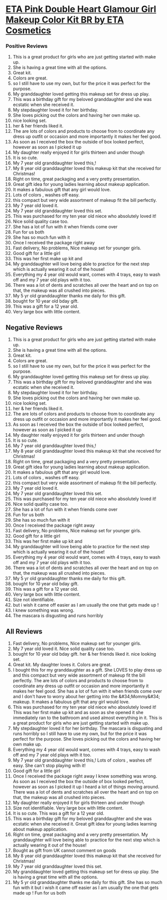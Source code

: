 # [ETA Pink Double Heart Glamour Girl Makeup Color Kit BR by ETA Cosmetics](https://products.checkmycream.com/products/ETA-Pink-Double-Heart-Glamour-Girl-Makeup-Color-Kit-BR-by-ETA-Cosmetics.html)

### Positive Reviews

<ol>
      <li>This is a great product for girls who are just getting started with make up.</li>
      <li>She is having a great time with all the options.</li>
      <li>Great kit.</li>
      <li>Colors are great.</li>
      <li>so I still have to use my own, but for the price it was perfect for the purpose.</li>
      <li>My granddaughter loved getting this makeup set for dress up play.  </li>
      <li>This was a birthday gift for my beloved granddaughter and she was ecstatic when she received it.</li>
      <li>My stepdaughter loved it for her birthday.</li>
      <li>She loves picking out the colors and having her own make up.</li>
      <li>nice looking set.</li>
      <li>her &amp; her friends liked it.</li>
      <li>The are lots of colors and products to choose from to coordinate any dress up outfit or occasion and more importantly it makes her feel good.</li>
      <li>As soon as I received the box the outside of box looked perfect, however as soon as I picked it up</li>
      <li>My daughter really enjoyed it for girls thirteen and under though</li>
      <li>It is so cute.</li>
      <li>My 7 year old granddaughter loved this,!</li>
      <li>My 8 year old granddaughter loved this makeup kit that she received for Christmas!</li>
      <li>Right on time, great packaging and a very pretty presentation.  </li>
      <li>Great gift idea for young ladies learning about makeup application.</li>
      <li>It makes a fabulous gift that any girl would love.</li>
      <li>Lots of colors , washes off easy.</li>
      <li>this compact but very wide assortment of makeup fit the bill perfectly.</li>
      <li>My 7 year old loved it.</li>
      <li>My 7 year old granddaughter loved this set.</li>
      <li>This was purchased for my ten year old niece who absolutely loved it!</li>
      <li>Nice solid quality case too.</li>
      <li>She has a lot of fun with it when friends come over</li>
      <li>Fun for us both</li>
      <li>She has so much fun with it</li>
      <li>Once I received the package right away</li>
      <li>Fast delivery, No problems, Nice makeup set for younger girls.</li>
      <li>Good gift for a little girl</li>
      <li>This was her first make up kit and</li>
      <li>My granddaughter will love being able to practice for the next step which is actually wearing it out of the house!</li>
      <li>Everything my 4 year old would want, comes with 4 trays, easy to wash off and my 7 year old plays with it too.</li>
      <li>There was a lot of dents and scratches all over the heart and on top on that, the makeup was all crushed into pieces.</li>
      <li>My 5 yr old granddaughter thanks me daily for this gift.</li>
      <li>bought for 10 year old bday gift.</li>
      <li>This was a gift for a 12 year old.</li>
      <li>Very large box with little content.</li>
</ol>


<h2>Negative Reviews</h2>
<ol>
<li> This is a great product for girls who are just getting started with make up.</li>
<li> She is having a great time with all the options.</li>
<li> Great kit.</li>
<li> Colors are great.</li>
<li> so I still have to use my own, but for the price it was perfect for the purpose.</li>
<li> My granddaughter loved getting this makeup set for dress up play.  </li>
<li> This was a birthday gift for my beloved granddaughter and she was ecstatic when she received it.</li>
<li> My stepdaughter loved it for her birthday.</li>
<li> She loves picking out the colors and having her own make up.</li>
<li> nice looking set.</li>
<li> her &amp; her friends liked it.</li>
<li> The are lots of colors and products to choose from to coordinate any dress up outfit or occasion and more importantly it makes her feel good.</li>
<li> As soon as I received the box the outside of box looked perfect, however as soon as I picked it up</li>
<li> My daughter really enjoyed it for girls thirteen and under though</li>
<li> It is so cute.</li>
<li> My 7 year old granddaughter loved this,!</li>
<li> My 8 year old granddaughter loved this makeup kit that she received for Christmas!</li>
<li> Right on time, great packaging and a very pretty presentation.  </li>
<li> Great gift idea for young ladies learning about makeup application.</li>
<li> It makes a fabulous gift that any girl would love.</li>
<li> Lots of colors , washes off easy.</li>
<li> this compact but very wide assortment of makeup fit the bill perfectly.</li>
<li> My 7 year old loved it.</li>
<li> My 7 year old granddaughter loved this set.</li>
<li> This was purchased for my ten year old niece who absolutely loved it!</li>
<li> Nice solid quality case too.</li>
<li> She has a lot of fun with it when friends come over</li>
<li> Fun for us both</li>
<li> She has so much fun with it</li>
<li> Once I received the package right away</li>
<li> Fast delivery, No problems, Nice makeup set for younger girls.</li>
<li> Good gift for a little girl</li>
<li> This was her first make up kit and</li>
<li> My granddaughter will love being able to practice for the next step which is actually wearing it out of the house!</li>
<li> Everything my 4 year old would want, comes with 4 trays, easy to wash off and my 7 year old plays with it too.</li>
<li> There was a lot of dents and scratches all over the heart and on top on that, the makeup was all crushed into pieces.</li>
<li> My 5 yr old granddaughter thanks me daily for this gift.</li>
<li> bought for 10 year old bday gift.</li>
<li> This was a gift for a 12 year old.</li>
<li> Very large box with little content.</li>
<li> Size not identifiable.</li>
<li> but i wish it came off easier as I am usually the one that gets made up !</li>
<li> I knew something was wrong.</li>
<li> The mascara is disgusting and runs horribly</li>
</ol>

<h2>All Reviews</h2>

<ol>
    <li> Fast delivery, No problems, Nice makeup set for younger girls.</li>
    <li> My 7 year old loved it. Nice solid quality case too.</li>
    <li> bought for 10 year old bday gift. her &amp; her friends liked it. nice looking set.</li>
    <li> Great kit. My daughter loves it. Colors are great.</li>
    <li> I bought this for my granddaughter as a gift. She LOVES to play dress up and this compact but very wide assortment of makeup fit the bill perfectly. The are lots of colors and products to choose from to coordinate any dress up outfit or occasion and more importantly it makes her feel good. She has a lot of fun with it when friends come over and I don&#x27;t have to worry about her getting into the &amp;#34;Mommy&amp;#34; makeup. It makes a fabulous gift that any girl would love.</li>
    <li> This was purchased for my ten year old niece who absolutely loved it! This was her first make up kit and as soon as she opened it she immediately ran to the bathroom and used almost everything in it. This is a great product for girls who are just getting started with make up.</li>
    <li> My stepdaughter loved it for her birthday. The mascara is disgusting and runs horribly so I still have to use my own, but for the price it was perfect for the purpose. She loves picking out the colors and having her own make up.</li>
    <li> Everything my 4 year old would want, comes with 4 trays, easy to wash off and my 7 year old plays with it too.</li>
    <li> My 7 year old granddaughter loved this,! Lots of colors , washes off easy. She can&#x27;t stop playing with it!</li>
    <li> Good gift for a little girl</li>
    <li> Once I received the package right away I knew something was wrong. As soon as I received the box the outside of box looked perfect, however as soon as I picked it up I heard a lot of things moving around. There was a lot of dents and scratches all over the heart and on top on that, the makeup was all crushed into pieces.</li>
    <li> My daughter really enjoyed it for girls thirteen and under though</li>
    <li> Size not identifiable. Very large box with little content.</li>
    <li> It is so cute. This was a gift for a 12 year old.</li>
    <li> This was a birthday gift for my beloved granddaughter and she was ecstatic when she received it. Great gift idea for young ladies learning about makeup application.</li>
    <li> Right on time, great packaging and a very pretty presentation.  My granddaughter will love being able to practice for the next step which is actually wearing it out of the house!</li>
    <li> Bought as gift from UK cannot comment on goods</li>
    <li> My 8 year old granddaughter loved this makeup kit that she received for Christmas!</li>
    <li> My 7 year old granddaughter loved this set.</li>
    <li> My granddaughter loved getting this makeup set for dress up play.  She is having a great time with all the options.</li>
    <li> My 5 yr old granddaughter thanks me daily for this gift. She has so much fun with it but i wish it came off easier as I am usually the one that gets made up ! Fun for us both</li>
</ol>




